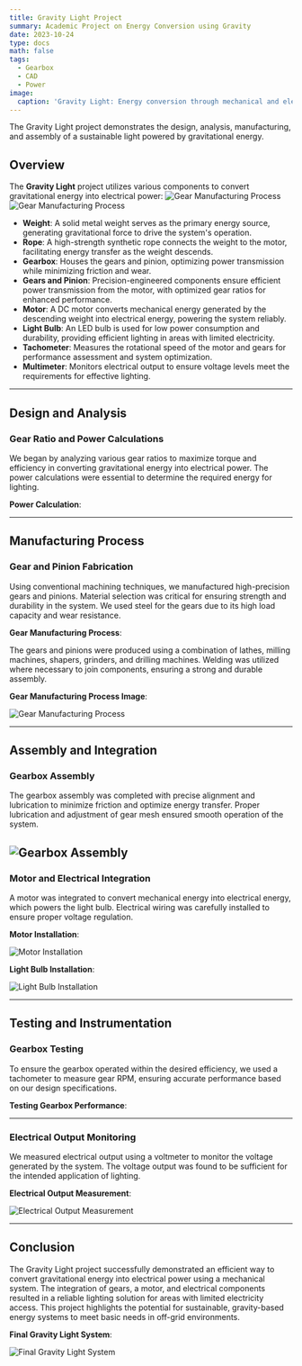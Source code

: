 ```yaml
---
title: Gravity Light Project
summary: Academic Project on Energy Conversion using Gravity
date: 2023-10-24
type: docs
math: false
tags:
  - Gearbox 
  - CAD
  - Power
image:
  caption: 'Gravity Light: Energy conversion through mechanical and electrical integration'
---
```


The Gravity Light project demonstrates the design, analysis, manufacturing, and assembly of a sustainable light powered by gravitational energy.

## Overview

The **Gravity Light** project utilizes various components to convert gravitational energy into electrical power:
![Gear Manufacturing Process](team.jpg)
![Gear Manufacturing Process](overview.jpg)
- **Weight**: A solid metal weight serves as the primary energy source, generating gravitational force to drive the system's operation.
- **Rope**: A high-strength synthetic rope connects the weight to the motor, facilitating energy transfer as the weight descends.
- **Gearbox**: Houses the gears and pinion, optimizing power transmission while minimizing friction and wear.
- **Gears and Pinion**: Precision-engineered components ensure efficient power transmission from the motor, with optimized gear ratios for enhanced performance.
- **Motor**: A DC motor converts mechanical energy generated by the descending weight into electrical energy, powering the system reliably.
- **Light Bulb**: An LED bulb is used for low power consumption and durability, providing efficient lighting in areas with limited electricity.
- **Tachometer**: Measures the rotational speed of the motor and gears for performance assessment and system optimization.
- **Multimeter**: Monitors electrical output to ensure voltage levels meet the requirements for effective lighting.

---

## Design and Analysis

### Gear Ratio and Power Calculations

We began by analyzing various gear ratios to maximize torque and efficiency in converting gravitational energy into electrical power. The power calculations were essential to determine the required energy for lighting.

**Power Calculation**:

---

## Manufacturing Process

### Gear and Pinion Fabrication

Using conventional machining techniques, we manufactured high-precision gears and pinions. Material selection was critical for ensuring strength and durability in the system. We used steel for the gears due to its high load capacity and wear resistance.

**Gear Manufacturing Process**:

The gears and pinions were produced using a combination of lathes, milling machines, shapers, grinders, and drilling machines. Welding was utilized where necessary to join components, ensuring a strong and durable assembly.

**Gear Manufacturing Process Image**:

![Gear Manufacturing Process](manufac.jpg)

---

## Assembly and Integration

### Gearbox Assembly

The gearbox assembly was completed with precise alignment and lubrication to minimize friction and optimize energy transfer. Proper lubrication and adjustment of gear mesh ensured smooth operation of the system.

![Gearbox Assembly](assembly.jpg)
---

### Motor and Electrical Integration

A motor was integrated to convert mechanical energy into electrical energy, which powers the light bulb. Electrical wiring was carefully installed to ensure proper voltage regulation.

**Motor Installation**:

![Motor Installation](assets/media/motor_installation.jpg)

**Light Bulb Installation**:

![Light Bulb Installation](assets/media/light_bulb_installation.jpg)

---

## Testing and Instrumentation

### Gearbox Testing

To ensure the gearbox operated within the desired efficiency, we used a tachometer to measure gear RPM, ensuring accurate performance based on our design specifications.

**Testing Gearbox Performance**:

---

### Electrical Output Monitoring

We measured electrical output using a voltmeter to monitor the voltage generated by the system. The voltage output was found to be sufficient for the intended application of lighting.

**Electrical Output Measurement**:

![Electrical Output Measurement](assets/media/electrical_output_measurement.jpg)

---

## Conclusion

The Gravity Light project successfully demonstrated an efficient way to convert gravitational energy into electrical power using a mechanical system. The integration of gears, a motor, and electrical components resulted in a reliable lighting solution for areas with limited electricity access. This project highlights the potential for sustainable, gravity-based energy systems to meet basic needs in off-grid environments.

**Final Gravity Light System**:

![Final Gravity Light System](assets/media/final_gravity_light_system.jpg)
